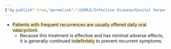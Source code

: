 ```yaml
---
{"dg-publish":true,"permalink":"/USMLE/Infective disease/Genital herpes/"}
---
```


- <span style="background:rgba(240, 200, 0, 0.2)">Patients with frequent recurrences are usually offered daily oral valacyclovir.</span>
	- Because this treatment is effective and has minimal adverse effects, it is generally continued <span style="background:rgba(240, 200, 0, 0.2)">indefinitely</span> to prevent recurrent symptoms.

